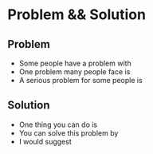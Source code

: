 # Problem && Solution

## Problem

- Some people have a problem with
- One problem many people face is
- A serious problem for some people is

## Solution

- One thing you can do is
- You can solve this problem by
- I would suggest
